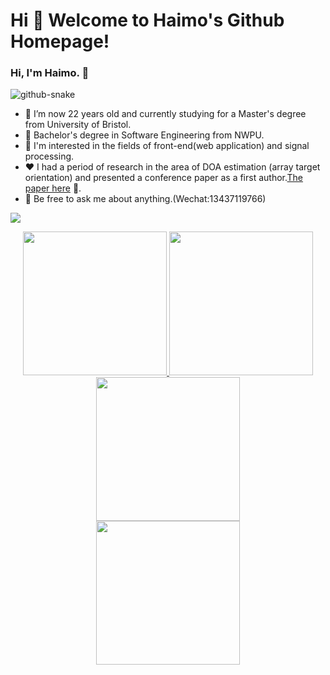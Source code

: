 # Hi 🎉 Welcome to Haimo's Github Homepage!
### Hi, I'm Haimo. 👋

<picture>
  <source media="(prefers-color-scheme: dark)" srcset="https://cdn.jsdelivr.net/gh/sun0225SUN/sun0225SUN/profile-snake-contrib/github-contribution-grid-snake-dark.svg" />
  <source media="(prefers-color-scheme: light)" srcset="https://cdn.jsdelivr.net/gh/sun0225SUN/sun0225SUN/profile-snake-contrib/github-contribution-grid-snake.svg" />
  <img alt="github-snake" src="https://cdn.jsdelivr.net/gh/sun0225SUN/sun0225SUN/profile-snake-contrib/github-contribution-grid-snake-dark.svg" />
  </picture>

- 🔭 I’m now 22 years old and currently studying for a Master's degree from University of Bristol.
- 🌱 Bachelor's degree in Software Engineering from NWPU. 
- 🤔 I'm interested in the fields of front-end(web application) and signal processing.
- ❤️ I had a period of research in the area of DOA estimation (array target orientation) and presented a conference paper as a first author.[The paper here](https://ieeexplore.ieee.org/document/10050603) 🚗.
- 💬 Be free to ask me about anything.(Wechat:13437119766)


<img src="https://cdn.jsdelivr.net/gh/sun0225SUN/sun0225SUN/assets/images/icon.png" /></div>

<p align="center">
  <a href="https://github.com/haimo724">
    <img height="230px" src="http://github-profile-summary-cards.vercel.app/api/cards/profile-details?username=haimo724&theme=react" />
  </a>
  <a href="https://github.com/haimo724">
    <img height="230px" src="https://github-readme-streak-stats.herokuapp.com/?user=haimo724&hide_border=true&card_width=338&theme=react" />
  </a>
  <a href="https://github.com/haimo724">
    <img height="230px" src="http://github-profile-summary-cards.vercel.app/api/cards/stats?username=haimo724&theme=react" />
  </a><br>
  <a href="https://github.com/YongzeYang">
    <img height="230px" src="https://github-readme-stats.vercel.app/api/top-langs/?username=haimo724&theme=react" />
  </a>
</p>

